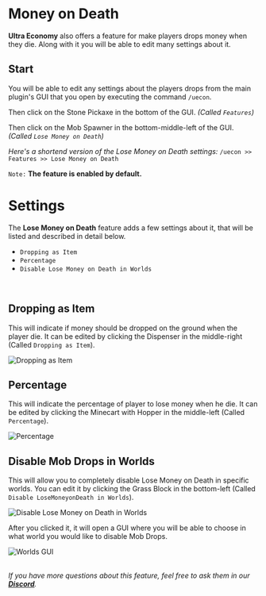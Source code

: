 # Money on Death
**Ultra Economy** also offers a feature for make players drops money when they die. Along with it you will be able to edit many settings about it.
<br>

## Start
You will be able to edit any settings about the players drops from the main plugin's GUI that you open by executing the command `/uecon`.
<br>

Then click on the Stone Pickaxe in the bottom of the GUI. *(Called `Features`)*
<br>

Then click on the Mob Spawner in the bottom-middle-left of the GUI. *(Called `Lose Money on Death`)*
<br>

*Here's a shortend version of the Lose Money on Death settings:*
`/uecon >> Features >> Lose Money on Death`
<br>

`Note:` **The feature is enabled by default.**
<br>

# Settings
The **Lose Money on Death** feature adds a few settings about it, that will be listed and described in detail below.
<br>

- `Dropping as Item`
- `Percentage`
- `Disable Lose Money on Death in Worlds`
<br>

## Dropping as Item
This will indicate if money should be dropped on the ground when the player die. It can be edited by clicking the Dispenser in the middle-right (Called `Dropping as Item`).
<br>

![Dropping as Item](https://i.imgur.com/Zz2eqvr.png)
<br>

## Percentage
This will indicate the percentage of player to lose money when he die. It can be edited by clicking the Minecart with Hopper in the middle-left (Called `Percentage`).
<br>

![Percentage](https://i.imgur.com/o5vklMP.png)
<br>

## Disable Mob Drops in Worlds
This will allow you to completely disable Lose Money on Death in specific worlds. You can edit it by clicking the Grass Block in the bottom-left (Called `Disable LoseMoneyonDeath in Worlds`).
<br>

![Disable Lose Money on Death in Worlds](https://i.imgur.com/yLlIQHI.png)
<br>

After you clicked it, it will open a GUI where you will be able to choose in what world you would like to disable Mob Drops.
<br>

![Worlds GUI](https://i.imgur.com/qwiVx5m.png)
<br>
<br>

_If you have more questions about this feature, feel free to ask them in our **[Discord](https://discord.gg/3JuHDm8)**._